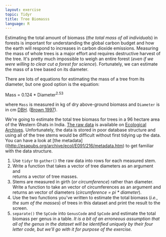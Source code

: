 ```yaml
---
layout: exercise
topic: Tidyr
title: Tree Biomasss
language: R
---
```


Estimating the total amount of biomass (*the total mass of all individuals*) 
in forests is important for understanding the global carbon budget and how the 
earth will respond to increases in carbon dioxide emissions. Measuring the mass 
of whole trees is a major effort and requires destructive harvest of the tree. 
It's pretty much impossible to weigh an entire forest (*even if we were willing 
to clear cut a forest for science*). Fortunately, we can estimate the mass of a 
tree based on its diameter.

There are lots of equations for estimating the mass of a tree from its diameter, 
but one good option is the equation: 
    
Mass = 0.124 * Diameter<sup>2.53</sup>

where `Mass` is measured in kg of dry above-ground biomass and `Diameter` is in cm [DBH](https://en.wikipedia.org/wiki/Diameter_at_breast_height). ([Brown 1997](http://www.fao.org/docrep/W4095E/W4095E00.htm)). 

We're going to estimate the total tree biomass for trees in a 96 hectare area of 
the Western Ghats in India. [The raw data](http://esapubs.org/archive/ecol/E091/216/Macroplot_data_Rev.txt) is available on [Ecological Archives](http://esapubs.org/Archive/). Unfortunately, the data is stored in poor database 
structure and using all of the tree stems would be difficult without first 
tidying up the data. You can have a look at [the metadata]((http://esapubs.org/archive/ecol/E091/216/metadata.htm) to get familiar with the data structure.

1. Use `tidyr` to `gather()` the raw data into rows for each measured stem. 
2. Write a function that takes a vector of tree diameters as an argument and   
returns a vector of tree masses.
3. Stems are measured in girth (*or circumference*) rather than diameter. Write a function to take an vector of circumferences as an argument and returns an vector of diameters (*circumference = pi \* diameter*).
4. Use the two functions you've written to estimate the total biomass (*i.e., 
the sum of the masses*) of trees in this dataset and print the result to the
screen.
5. `separate()` the `SpCode` into `GenusCode` and `SpCode` and estimate the 
total biomass per genus in a table. *It is a bit of an erroneous assumption that 
all of the genus in the dataset will be identified uniquely by their four letter 
code, but we'll go with it for purpose of the exercise.* 
